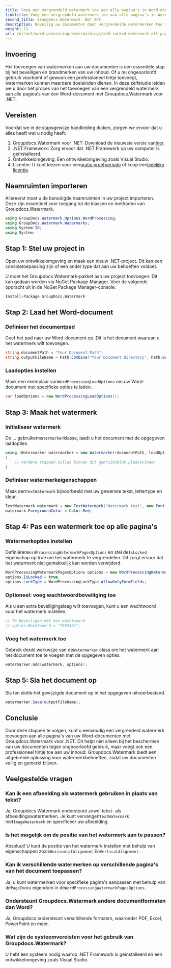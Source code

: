 ```yaml
---
title: Voeg een vergrendeld watermerk toe aan alle pagina's in Word-documenten
linktitle: Voeg een vergrendeld watermerk toe aan alle pagina's in Word-documenten
second_title: GroupDocs.Watermark .NET API
description: Beveilig uw documenten door vergrendelde watermerken toe te voegen met Groupdocs.Watermark voor .NET. Volg onze stapsgewijze handleiding voor een eenvoudige implementatie.
weight: 11
url: /nl/net/word-processing-watermarkings/add-locked-watermark-all-pages-word-docs/
---
```

## Invoering
Het toevoegen van watermerken aan uw documenten is een essentiële stap bij het beveiligen en brandmerken van uw inhoud. Of u nu ongeoorloofd gebruik voorkomt of gewoon een professioneel tintje toevoegt, watermerken kunnen meerdere doeleinden dienen. In deze zelfstudie leiden we u door het proces van het toevoegen van een vergrendeld watermerk aan alle pagina's van een Word-document met Groupdocs.Watermark voor .NET.
## Vereisten
Voordat we in de stapsgewijze handleiding duiken, zorgen we ervoor dat u alles heeft wat u nodig heeft:
1. Groupdocs.Watermark voor .NET: Download de nieuwste versie van[hier](https://releases.groupdocs.com/Watermark/net/).
2. .NET Framework: Zorg ervoor dat .NET Framework op uw computer is geïnstalleerd.
3. Ontwikkelomgeving: Een ontwikkelomgeving zoals Visual Studio.
4.  Licentie: U kunt kiezen voor een[gratis proefperiode](https://releases.groupdocs.com/) of koop een[tijdelijke licentie](https://purchase.groupdocs.com/temporary-license/).
## Naamruimten importeren
Allereerst moet u de benodigde naamruimten in uw project importeren. Deze zijn essentieel voor toegang tot de klassen en methoden van Groupdocs.Watermark.
```csharp
using GroupDocs.Watermark.Options.WordProcessing;
using GroupDocs.Watermark.Watermarks;
using System.IO;
using System;
```
## Stap 1: Stel uw project in

Open uw ontwikkelomgeving en maak een nieuw .NET-project. Dit kan een consoletoepassing zijn of een ander type dat aan uw behoeften voldoet.

U moet het Groupdocs.Watermark-pakket aan uw project toevoegen. Dit kan gedaan worden via NuGet Package Manager. Voer de volgende opdracht uit in de NuGet Package Manager-console:
```sh
Install-Package GroupDocs.Watermark
```
## Stap 2: Laad het Word-document
### Definieer het documentpad
Geef het pad naar uw Word-document op. Dit is het document waaraan u het watermerk wilt toevoegen.
```csharp
string documentPath = "Your Document Path";
string outputFileName = Path.Combine("Your Document Directory", Path.GetFileName(documentPath));
```
### Laadopties instellen
 Maak een exemplaar van`WordProcessingLoadOptions` om uw Word-document met specifieke opties te laden.
```csharp
var loadOptions = new WordProcessingLoadOptions();
```
## Stap 3: Maak het watermerk
### Initialiseer watermerk
 De ... gebruiken`Watermarker`klasse, laadt u het document met de opgegeven laadopties.
```csharp
using (Watermarker watermarker = new Watermarker(documentPath, loadOptions))
{
    // Verdere stappen zullen binnen dit gebruiksblok plaatsvinden
}
```
### Definieer watermerkeigenschappen
 Maak een`TextWatermark` bijvoorbeeld met uw gewenste tekst, lettertype en kleur.
```csharp
TextWatermark watermark = new TextWatermark("Watermark text", new Font("Arial", 19));
watermark.ForegroundColor = Color.Red;
```
## Stap 4: Pas een watermerk toe op alle pagina's
### Watermerkopties instellen
 Definiëren`WordProcessingWatermarkPagesOptions` en stel de`IsLocked` eigenschap op true om het watermerk te vergrendelen. Dit zorgt ervoor dat het watermerk niet gemakkelijk kan worden verwijderd.
```csharp
WordProcessingWatermarkPagesOptions options = new WordProcessingWatermarkPagesOptions();
options.IsLocked = true;
options.LockType = WordProcessingLockType.AllowOnlyFormFields;
```
### Optioneel: voeg wachtwoordbeveiliging toe
Als u een extra beveiligingslaag wilt toevoegen, kunt u een wachtwoord voor het watermerk instellen.
```csharp
// Te beveiligen met een wachtwoord
// opties.Wachtwoord = "7654321";
```
### Voeg het watermerk toe
 Gebruik de`Add` werkwijze van de`Watermarker` class om het watermerk aan het document toe te voegen met de opgegeven opties.
```csharp
watermarker.Add(watermark, options);
```
## Stap 5: Sla het document op
Sla ten slotte het gewijzigde document op in het opgegeven uitvoerbestand.
```csharp
watermarker.Save(outputFileName);
```

## Conclusie
Door deze stappen te volgen, kunt u eenvoudig een vergrendeld watermerk toevoegen aan alle pagina's van uw Word-documenten met Groupdocs.Watermark voor .NET. Dit helpt niet alleen bij het beschermen van uw documenten tegen ongeoorloofd gebruik, maar voegt ook een professioneel tintje toe aan uw inhoud. Groupdocs.Watermark biedt een uitgebreide oplossing voor watermerkbehoeften, zodat uw documenten veilig en gemerkt blijven.
## Veelgestelde vragen
### Kan ik een afbeelding als watermerk gebruiken in plaats van tekst?
 Ja, Groupdocs Watermark ondersteunt zowel tekst- als afbeeldingswatermerken. Je kunt vervangen`TextWatermark` met`ImageWatermark` en specificeer uw afbeelding.
### Is het mogelijk om de positie van het watermerk aan te passen?
 Absoluut! U kunt de positie van het watermerk instellen met behulp van eigenschappen zoals`HorizontalAlignment` En`VerticalAlignment`.
### Kan ik verschillende watermerken op verschillende pagina's van het document toepassen?
 Ja, u kunt watermerken voor specifieke pagina's aanpassen met behulp van de`PageIndex` eigendom in de`WordProcessingWatermarkPagesOptions`.
### Ondersteunt Groupdocs.Watermark andere documentformaten dan Word?
Ja, Groupdocs ondersteunt verschillende formaten, waaronder PDF, Excel, PowerPoint en meer.
### Wat zijn de systeemvereisten voor het gebruik van Groupdocs.Watermark?
U hebt een systeem nodig waarop .NET Framework is geïnstalleerd en een ontwikkelomgeving zoals Visual Studio.
